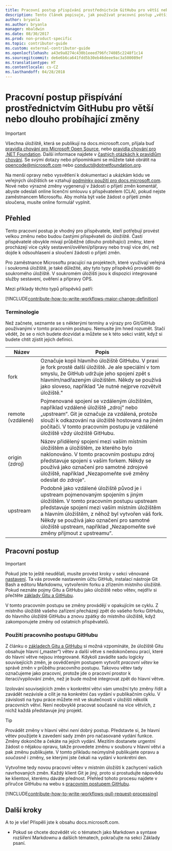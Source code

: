 ```yaml
---
title: Pracovní postup přispívání prostřednictvím GitHubu pro větší nebo dlouho probíhající změny
description: Tento článek popisuje, jak používat pracovní postup „větších“ přispěvatelů k přispívání do článků na webu docs.microsoft.com.
author: bryanla
ms.author: bryanla
manager: mbaldwin
ms.date: 08/30/2017
ms.prod: non-product-specific
ms.topic: contributor-guide
ms.custom: external-contributor-guide
ms.openlocfilehash: a43e9a8274c430b1eeed796fc74085c2248f1c14
ms.sourcegitcommit: de6e6b6ca641fdd5b30eb46deee9ac3a500089ef
ms.translationtype: HT
ms.contentlocale: cs-CZ
ms.lasthandoff: 04/28/2018
---
```

# <a name="github-contribution-workflow-for-major-or-long-running-changes"></a>Pracovní postup přispívání prostřednictvím GitHubu pro větší nebo dlouho probíhající změny

> [!IMPORTANT]
> Všechna úložiště, která se publikují na docs.microsoft.com, přijala buď [pravidla chování pro Microsoft Open Source](https://opensource.microsoft.com/codeofconduct/), nebo [pravidla chování pro .NET Foundation](https://dotnetfoundation.org/code-of-conduct). Další informace najdete v [častých otázkách k pravidlům chování](https://opensource.microsoft.com/codeofconduct/faq/). Se svými dotazy nebo připomínkami se můžete také obrátit na [opencode@microsoft.com](mailto:opencode@microsoft.com) nebo [conduct@dotnetfoundation.org](mailto:conduct@dotnetfoundation.org).<br>
>
> Na menší opravy nebo vysvětlení k dokumentaci a ukázkám kódu ve veřejných úložištích se vztahují [podmínky použití pro docs.microsoft.com](https://docs.microsoft.com/legal/termsofuse). Nové nebo výrazné změny vygenerují v žádosti o přijetí změn komentář, abyste odeslali online licenční smlouvu s přispěvatelem (CLA), pokud nejste zaměstnancem Microsoftu. Aby mohla být vaše žádost o přijetí změn sloučena, musíte online formulář vyplnit.

## <a name="overview"></a>Přehled

Tento pracovní postup je vhodný pro přispěvatele, kteří potřebují provést velkou změnu nebo budou častými přispěvateli do úložiště. Častí přispěvatelé obvykle mívají průběžné (dlouho probíhající) změny, které procházejí více cykly sestavení/ověření/přípravy nebo trvají více dní, než dojde k odsouhlasení a sloučení žádosti o přijetí změn.

Pro zaměstnance Microsoftu pracující na projektech, které využívají veřejná i soukromá úložiště, je také důležité, aby tyto typy příspěvků prováděli do soukromého úložiště. V soukromém úložišti jsou k dispozici integrované služby sestavení, ověření a přípravy OPS.

Mezi příklady těchto typů příspěvků patří:

[!INCLUDE[contribute-how-to-write-workflows-major-change-definition](includes/contribute-how-to-write-workflows-major-change-definition.md)]

### <a name="terminology"></a>Terminologie

Než začnete, seznamte se s některými termíny a výrazy pro Git/GitHub používanými v tomto pracovním postupu. Nemusíte jim hned rozumět. Stačí vědět, že se o nich budete dozvídat a můžete se k této sekci vrátit, když si budete chtít zjistit jejich definici.

| Název | Popis |
|-----------|-------------|
|fork|Označuje kopii hlavního úložiště GitHubu. V praxi je fork prostě další úložiště. Je ale speciální v tom smyslu, že GitHub udržuje jeho spojení zpět s hlavním/nadřazeným úložištěm. Někdy se používá jako sloveso, například "Je nutné nejprve rozvětvit úložiště."|
|remote (vzdálené)|Pojmenované spojení se vzdáleným úložištěm, například vzdálené úložiště „zdroj“ nebo „upstream“. Git je označuje za vzdálená, protože slouží k odkazování na úložiště hostovaná na jiném počítači. V tomto pracovním postupu je vzdálené úložiště vždy úložiště GitHubu.|
|origin (zdroj)|Název přidělený spojení mezi vaším místním úložištěm a úložištěm, ze kterého bylo naklonováno. V tomto pracovním postupu zdroj představuje spojení s vaším forkem. Někdy se používá jako označení pro samotné zdrojové úložiště, například „Nezapomeňte své změny odeslat do zdroje“.|
|upstream|Podobně jako vzdálené úložiště původ je i upstream pojmenovaným spojením s jiným úložištěm. V tomto pracovním postupu upstream představuje spojení mezi vaším místním úložištěm a hlavním úložištěm, z něhož byl vytvořen váš fork. Někdy se používá jako označení pro samotné úložiště upstream, například „Nezapomeňte své změny přijmout z upstreamu“.|

## <a name="workflow"></a>Pracovní postup

>[!IMPORTANT]
> Pokud jste to ještě neudělali, musíte provést kroky v sekci věnované [nastavení](get-started-setup-github.md). Ta vás provede nastavením účtu GitHub, instalací nástroje Git Bash a editoru Markdownu, vytvořením forku a zřízením místního úložiště. Pokud neznáte pojmy Gitu a GitHubu jako úložiště nebo větev, nejdřív si přečtěte [základy Gitu a GitHubu](git-github-fundamentals.md).

V tomto pracovním postupu se změny provádějí v opakujícím se cyklu. Z místního úložiště vašeho zařízení přecházejí zpět do vašeho forku GitHubu, do hlavního úložiště GitHubu a znovu zpátky do místního úložiště, když zakomponujete změny od ostatních přispěvatelů.

### <a name="use-github-flow"></a>Použití pracovního postupu GitHubu

Z článku o [základech Gitu a GitHubu](git-github-fundamentals.md#git) si možná vzpomínáte, že úložiště Gitu obsahuje hlavní („master“) větev a další větve s nedokončenou prací, které do hlavní větve nejsou integrované. Kdykoli zavádíte sadu logicky souvisejících změn, je osvědčeným postupem vytvořit *pracovní větev* ke správě změn v průběhu pracovního postupu. Takovou větev tady označujeme jako pracovní, protože jde o pracovní prostor k iteraci/vypilování změn, než je bude možné integrovat zpět do hlavní větve.

Izolování souvisejících změn v konkrétní větvi vám umožní tyto změny řídit a zavádět nezávisle a cílit je na konkrétní čas vydání v publikačním cyklu. V závislosti na typu práce můžete mít ve skutečnosti v úložišti několik pracovních větví. Není neobvyklé pracovat současně na více větvích, z nichž každá představuje jiný projekt.

>[!TIP]
>Provádět změny v hlavní větvi *není* dobrý postup. Představte si, že hlavní větev použijete k zavedení sady změn pro načasované vydání funkce. Změny dokončíte a čekáte na jejich vydání. Mezitím dostanete urgentní žádost o nějakou opravu, takže provedete změnu v souboru v hlavní větvi a pak změnu publikujete. V tomto příkladu neúmyslně publikujete opravu a *současně* i změny, se kterými jste čekali na vydání v konkrétní den.

Vytvořme tedy novou pracovní větev v místním úložišti k zachycení vašich navrhovaných změn. Každý klient Git je jiný, proto si prostudujte nápovědu ke klientovi, kterému dáváte přednost. Přehled tohoto procesu najdete v příručce GitHubu na webu s [pracovním postupem GitHubu](https://guides.github.com/introduction/flow/).

[!INCLUDE[contribute-how-to-write-workflows-pull-request-processing](includes/contribute-how-to-write-workflows-pull-request-processing.md)]

## <a name="next-steps"></a>Další kroky
A to je vše! Přispěli jste k obsahu docs.microsoft.com.

- Pokud se chcete dozvědět víc o tématech jako Markdown a syntaxe rozšíření Markdownu a dalších tématech, pokračujte na sekci Základy psaní.
